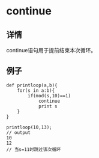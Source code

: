 # continue

## 详情

continue语句用于提前结束本次循环。

## 例子

```
def printloop(a,b){
    for(s in a:b){
        if(mod(s,10)==1)
            continue
            print s
    }
}

printloop(10,13);
// output
10
12
// 当s=11时跳过该次循环
```

